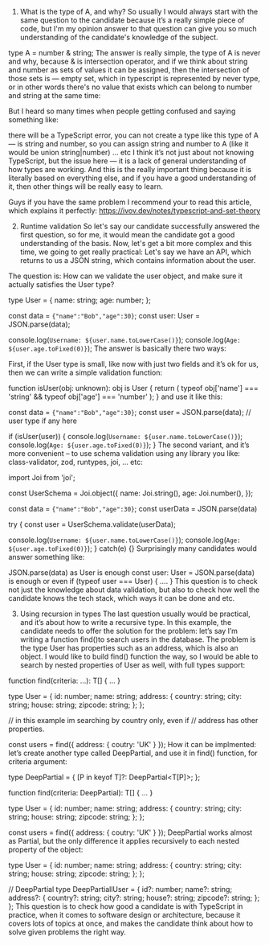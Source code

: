1. What is the type of A, and why?
So usually I would always start with the same question to the candidate because it’s a really simple piece of code, but I'm my opinion answer to that question can give you so much understanding of the candidate's knowledge of the subject.

type A = number & string;
The answer is really simple, the type of A is never and why, because & is intersection operator, and if we think about string and number as sets of values it can be assigned, then the intersection of those sets is — empty set, which in typescript is represented by never type, or in other words there's no value that exists which can belong to number and string at the same time:


But I heard so many times when people getting confused and saying something like:

there will be a TypeScript error, you can not create a type like this
type of A — is string and number, so you can assign string and number to A (like it would be union string|number)
… etc
I think it’s not just about not knowing TypeScript, but the issue here — it is a lack of general understanding of how types are working. And this is the really important thing because it is literally based on everything else, and if you have a good understanding of it, then other things will be really easy to learn.

Guys if you have the same problem I recommend your to read this article, which explains it perfectly: https://ivov.dev/notes/typescript-and-set-theory

2. Runtime validation
So let's say our candidate successfully answered the first question, so for me, it would mean the candidate got a good understanding of the basis. Now, let's get a bit more complex and this time, we going to get really practical: Let's say we have an API, which returns to us a JSON string, which contains information about the user.

The question is: How can we validate the user object, and make sure it actually satisfies the User type?

type User = {
  name: string;
  age: number;
};

const data = `{"name":"Bob","age":30}`;
const user: User = JSON.parse(data);

console.log(`Username: ${user.name.toLowerCase()}`);
console.log(`Age: ${user.age.toFixed(0)}`);
The answer is basically there two ways:

First, if the User type is small, like now with just two fields and it’s ok for us, then we can write a simple validation function:

function isUser(obj: unknown): obj is User {
  return (
    typeof obj['name'] === 'string' && 
    typeof obj['age'] === 'number'
  );
}
and use it like this:

const data = `{"name":"Bob","age":30}`;
const user = JSON.parse(data); // user type if any here

if (isUser(user)) {
  console.log(`Username: ${user.name.toLowerCase()}`);
  console.log(`Age: ${user.age.toFixed(0)}`);
}
The second variant, and it’s more convenient – to use schema validation using any library you like: class-validator, zod, runtypes, joi, … etc:

import Joi from 'joi';

const UserSchema = Joi.object({
  name: Joi.string(),
  age: Joi.number(),
});

const data = `{"name":"Bob","age":30}`;
const userData = JSON.parse(data)

try {
  const user = UserSchema.validate(userData);

  console.log(`Username: ${user.name.toLowerCase()}`);
  console.log(`Age: ${user.age.toFixed(0)}`);
} catch(e) {}
Surprisingly many candidates would answer something like:

JSON.parse(data) as User is enough
const user: User = JSON.parse(data) is enough
or even if (typeof user === User) { …. }
This question is to check not just the knowledge about data validation, but also to check how well the candidate knows the tech stack, which ways it can be done and etc.

3. Using recursion in types
The last question usually would be practical, and it’s about how to write a recursive type. In this example, the candidate needs to offer the solution for the problem: let’s say I’m writing a function find()to search users in the database. The problem is the type User has properties such as an address, which is also an object. I would like to build find() function the way, so I would be able to search by nested properties of User as well, with full types support:

function find<T>(criteria: ...): T[] {
  ...
}

type User = {
  id: number;
  name: string;
  address: {
    country: string;
    city: string;
    house: string;
    zipcode: string;
  };
};

// in this example im searching by country only, even if 
// address has other properties.

const users = find({
  address: { coutry: 'UK' }
});
How it can be implmented: let’s create another type called DeepPartial, and use it in find() function, for criteria argument:

type DeepPartial<T> = {
  [P in keyof T]?: DeepPartial<T[P]>;
};

function find<T>(criteria: DeepPartial<T>): T[] {
  ...
}

type User = {
  id: number;
  name: string;
  address: {
    country: string;
    city: string;
    house: string;
    zipcode: string;
  };
};

const users = find({
  address: { coutry: 'UK' }
});
DeepPartial<T> works almost as Partial<T>, but the only difference it applies recursively to each nested property of the object:

type User = {
  id: number;
  name: string;
  address: {
    country: string;
    city: string;
    house: string;
    zipcode: string;
  };
};

// DeepPartial<User>
type DeepPartiallUser = {
  id?: number;
  name?: string;
  address?: {
    country?: string;
    city?: string;
    house?: string;
    zipcode?: string;
  };
};
This question is to check how good a candidate is with TypeScript in practice, when it comes to software design or architecture, because it covers lots of topics at once, and makes the candidate think about how to solve given problems the right way.